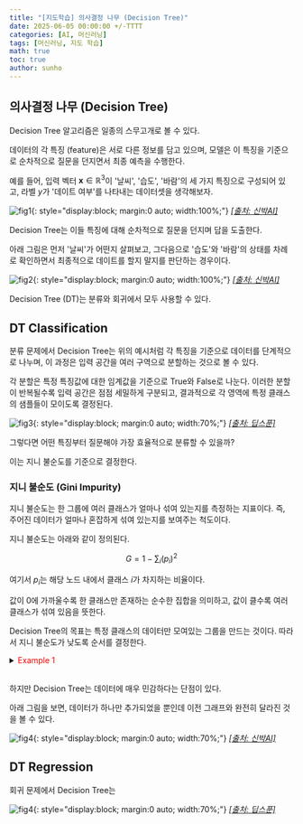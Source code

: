 ```yaml
---
title: "[지도학습] 의사결정 나무 (Decision Tree)"
date: 2025-06-05 00:00:00 +/-TTTT
categories: [AI, 머신러닝]
tags: [머신러닝, 지도 학습]
math: true
toc: true
author: sunho
---
```


## 의사결정 나무 (Decision Tree)

Decision Tree 알고리즘은 일종의 스무고개로 볼 수 있다.

데이터의 각 특징 (feature)은 서로 다른 정보를 담고 있으며, 모델은 이 특징을 기준으로 순차적으로 질문을 던지면서 최종 예측을 수행한다.

예를 들어, 입력 벡터 $\mathbf{x}\in\mathbb{R}^3$이 '날씨', '습도', '바람'의 세 가지 특징으로 구성되어 있고, 라벨 $y$가 '데이트 여부'를 나타내는 데이터셋을 생각해보자.

![fig1](ml/5-1.png){: style="display:block; margin:0 auto; width:100%;"}
_[[출처: 신박AI]](https://www.youtube.com/watch?v=vutU-SLTZ-A)_

Decision Tree는 이들 특징에 대해 순차적으로 질문을 던지며 답을 도출한다.

아래 그림은 먼저 '날씨'가 어떤지 살펴보고, 그다음으로 '습도'와 '바람'의 상태를 차례로 확인하면서 최종적으로 데이트를 할지 말지를 판단하는 경우이다.

![fig2](ml/5-2.png){: style="display:block; margin:0 auto; width:100%;"}
_[[출처: 신박AI]](https://www.youtube.com/watch?v=vutU-SLTZ-A)_

Decision Tree (DT)는 분류와 회귀에서 모두 사용할 수 있다.

## DT Classification

분류 문제에서 Decision Tree는 위의 예시처럼 각 특징을 기준으로 데이터를 단계적으로 나누며, 이 과정은 입력 공간을 여러 구역으로 분할하는 것으로 볼 수 있다.

각 분할은 특정 특징값에 대한 임계값을 기준으로 True와 False로 나눈다. 이러한 분할이 반복될수록 입력 공간은 점점 세밀하게 구분되고, 결과적으로 각 영역에 특정 클래스의 샘플들이 모이도록 결정된다.

![fig3](ml/5-3.png){: style="display:block; margin:0 auto; width:70%;"}
_[[출처: 딥스푼]](https://www.youtube.com/watch?v=AyCTgUVvttU)_

그렇다면 어떤 특징부터 질문해야 가장 효율적으로 분류할 수 있을까?

이는 지니 불순도를 기준으로 결정한다.

### 지니 불순도 (Gini Impurity)

지니 불순도는 한 그룹에 여러 클래스가 얼마나 섞여 있는지를 측정하는 지표이다. 즉, 주어진 데이터가 얼마나 혼잡하게 섞여 있는지를 보여주는 척도이다.

지니 불순도는 아래와 같이 정의된다.

$$
G=1-\sum_i(p_i)^2
$$

여기서 $p_i$는 해당 노드 내에서 클래스 $i$가 차지하는 비율이다.

값이 $0$에 가까울수록 한 클래스만 존재하는 순수한 집합을 의미하고,
값이 클수록 여러 클래스가 섞여 있음을 뜻한다.

Decision Tree의 목표는 특정 클래스의 데이터만 모여있는 그룹을 만드는 것이다. 따라서 지니 불순도가 낮도록 순서를 결정한다.

<details>
<summary><font color='#FF0000'>Example 1</font></summary>
<div markdown="1">

상단의 예시에서 지니 불순도를 계산해보자.

$$
G=1-\left((p_{Yes})^2+(p_{No})^2\right)
$$

먼저 '날씨' 특징에 대한 지니 불순도 계산하면 아래와 같다.

1. '맑음'에 대한 지니 불순도 계산

    $$
    G=1-(\left(\frac{1}{3}\right)^2+\left(\frac{2}{3}\right)^2)\approx0.444
    $$

    '맑음'으로 선택했을 때 3개 중 Yes가 1개, No가 2개라는 뜻이다.

2. '흐림'에 대한 지니 불순도 계산

    $$
    G=1-(\left(\frac{2}{2}\right)^2+\left(\frac{0}{2}\right)^2)=0
    $$

3. '비'에 대한 지니 불순도 계산

    $$
    G=1-(\left(\frac{2}{3}\right)^2+\left(\frac{1}{3}\right)^2)\approx0.444
    $$

따라서 날씨 전체에 대한 평균 지니 불순는 다음과 같다.

$$
G_{\text{날씨}}=\frac{3}{8}(0.444)+\frac{2}{8}(0)+\frac{3}{8}(0.444)=0.333
$$

동일한 방법으로 '습도'와 '바람'에 대한 지니 불순도를 계산하면 각각 $G_{\text{습도}}=0.4375~,~G_{\text{바람}}=0.4665$이다.

세 특징 중 '날씨'의 지니 불순도가 가장 낮으므로, Decision Tree는 첫 번째 분할 기준으로 '날씨'를 선택하게 된다.

</div>
</details>
<br>

하지만 Decision Tree는 데이터에 매우 민감하다는 단점이 있다.

아래 그림을 보면, 데이터가 하나만 추가되었을 뿐인데 이전 그래프와 완전히 달라진 것을 볼 수 있다.

![fig4](ml/5-4.png){: style="display:block; margin:0 auto; width:70%;"}
_[[출처: 신박AI]](https://www.youtube.com/watch?v=vutU-SLTZ-A)_

## DT Regression

회귀 문제에서 Decision Tree는 

![fig4](ml/5-4.png){: style="display:block; margin:0 auto; width:70%;"}
_[[출처: 딥스푼]](https://www.youtube.com/watch?v=AyCTgUVvttU)_



### 
